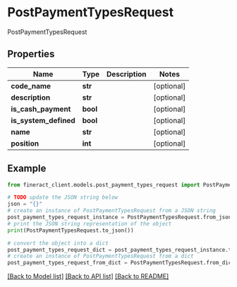 # PostPaymentTypesRequest

PostPaymentTypesRequest

## Properties

Name | Type | Description | Notes
------------ | ------------- | ------------- | -------------
**code_name** | **str** |  | [optional] 
**description** | **str** |  | [optional] 
**is_cash_payment** | **bool** |  | [optional] 
**is_system_defined** | **bool** |  | [optional] 
**name** | **str** |  | [optional] 
**position** | **int** |  | [optional] 

## Example

```python
from fineract_client.models.post_payment_types_request import PostPaymentTypesRequest

# TODO update the JSON string below
json = "{}"
# create an instance of PostPaymentTypesRequest from a JSON string
post_payment_types_request_instance = PostPaymentTypesRequest.from_json(json)
# print the JSON string representation of the object
print(PostPaymentTypesRequest.to_json())

# convert the object into a dict
post_payment_types_request_dict = post_payment_types_request_instance.to_dict()
# create an instance of PostPaymentTypesRequest from a dict
post_payment_types_request_from_dict = PostPaymentTypesRequest.from_dict(post_payment_types_request_dict)
```
[[Back to Model list]](../README.md#documentation-for-models) [[Back to API list]](../README.md#documentation-for-api-endpoints) [[Back to README]](../README.md)


